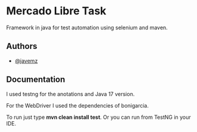 
# Mercado Libre Task

Framework in java for test automation using selenium and maven.



## Authors

- [@javemz](https://github.com/javemz)


## Documentation

I used testng for the anotations and Java 17 version.

For the WebDriver I used the dependencies of bonigarcia.

To run just type **mvn clean install test**. Or you can run from TestNG in your IDE.